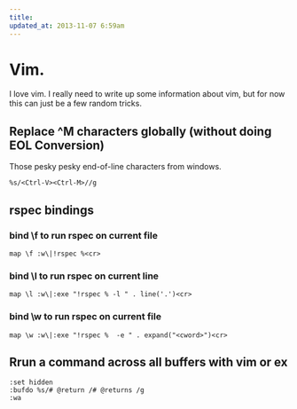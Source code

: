 ```yaml
---
title:
updated_at: 2013-11-07 6:59am
---
```


# Vim. 

I love vim. I really need to write up some information about vim, but for now this can just be a few random tricks.

## Replace ^M characters globally (without doing EOL Conversion)

Those pesky pesky end-of-line characters from windows.

```vim
%s/<Ctrl-V><Ctrl-M>//g
```

## rspec bindings

### bind \f to run rspec on current file

```vim
map \f :w\|!rspec %<cr>
```

### bind \l to run rspec on current line

```vim
map \l :w\|:exe "!rspec % -l " . line('.')<cr>
```

### bind \w to run rspec on current file
```vim
map \w :w\|:exe "!rspec %  -e " . expand("<cword>")<cr>
```

## Rrun a command across all buffers with vim or ex

```vim
:set hidden
:bufdo %s/# @return /# @returns /g
:wa
```
